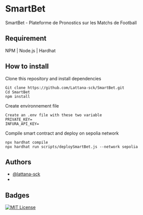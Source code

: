 # SmartBet

SmartBet - Plateforme de Pronostics sur les Matchs de Football

## Requirement 

NPM | Node.js | Hardhat

## How to install 

Clone this repository and install dependencies
```
Git clone https://github.com/Lattana-sck/SmartBet.git
Cd SmartBet
npm install
```

Create environnement file
```
Create an .env file with these two variable
PRIVATE_KEY=
INFURA_API_KEY=
```

Compile smart contract and deploy on sepolia network
```
npx hardhat compile
npx hardhat run scripts/deploySmartBet.js --network sepolia
```

## Authors

- [@lattana-sck](https://www.github.com/lattana-sck)
- 
## Badges

[![MIT License](https://img.shields.io/badge/License-MIT-green.svg)](https://choosealicense.com/licenses/mit/)
